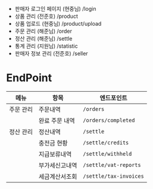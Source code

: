 - 판매자 로그인 페이지 (현중님) /login
- 상품 관리 (전준호) /product
- 상품 업로드 (현중님) /product/upload
- 주문 관리 (해준님) /order
- 정산 관리 (해준님) /settle
- 통계 관리 (지원님) /statistic
- 판매자 정보 관리 (전준호) /seller




# EndPoint


| 메뉴          | 항목             | 엔드포인트                    |
|---------------|------------------|-------------------------------|
| 주문 관리     | 주문내역         | `/orders`                     |
|               | 완료 주문 내역   | `/orders/completed`           |
| 정산 관리     | 정산내역         | `/settle`                     |
|               | 충전금 현황      | `/settle/credits`             |
|               | 지급보류내역     | `/settle/withheld`            |
|               | 부가세신고내역   | `/settle/vat-reports`         |
|               | 세금계산서조회   | `/settle/tax-invoices`        |
